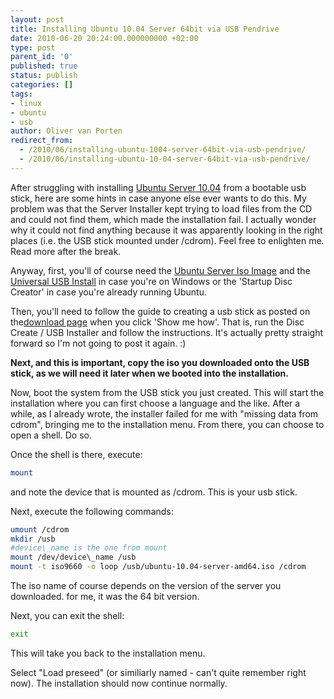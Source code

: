 ```yaml
---
layout: post
title: Installing Ubuntu 10.04 Server 64bit via USB Pendrive
date: 2010-06-20 20:24:00.000000000 +02:00
type: post
parent_id: '0'
published: true
status: publish
categories: []
tags:
- linux
- ubuntu
- usb
author: Oliver van Porten
redirect_from:
  - /2010/06/installing-ubuntu-1004-server-64bit-via-usb-pendrive/
  - /2010/06/installing-ubuntu-10-04-server-64bit-via-usb-pendrive/
---
```

After struggling with installing [Ubuntu Server 10.04](http://www.ubuntu.com/server) from a bootable usb stick, here are some hints in case anyone else ever wants to do this. My problem was that the Server Installer kept trying to load files from the CD and could not find them, which made the installation fail. I actually wonder why it could not find anything because it was apparently looking in the right places (i.e. the USB stick mounted under /cdrom). Feel free to enlighten me. Read more after the break.

Anyway, first, you'll of course need the [Ubuntu Server Iso Image](http://www.ubuntu.com/server/get-ubuntu/download) and the [Universal USB Install](http://www.pendrivelinux.com/downloads/Universal-USB-Installer/Universal-USB-Installer.exe) in case you're on Windows or the 'Startup Disc Creator' in case you're already running Ubuntu.

Then, you'll need to follow the guide to creating a usb stick as posted on the[download page](http://www.ubuntu.com/server/get-ubuntu/download) when you click 'Show me how'. That is, run the Disc Create / USB Installer and follow the instructions. It's actually pretty straight forward so I'm not going to post it again. :)

**Next, and this is important, copy the iso you downloaded onto the USB stick, as we will need it later when we booted into the installation.**

Now, boot the system from the USB stick you just created. This will start the installation where you can first choose a language and the like. After a while, as I already wrote, the installer failed for me with "missing data from cdrom", bringing me to the installation menu. From there, you can choose to open a shell. Do so.

Once the shell is there, execute:

``` bash
mount
```

and note the device that is mounted as /cdrom. This is your usb stick.

Next, execute the following commands:

``` bash
umount /cdrom
mkdir /usb
#device\_name is the one from mount
mount /dev/device\_name /usb
mount -t iso9660 -o loop /usb/ubuntu-10.04-server-amd64.iso /cdrom
```

The iso name of course depends on the version of the server you downloaded. for me, it was the 64 bit version.

Next, you can exit the shell:

``` bash
exit
```

This will take you back to the installation menu.

Select "Load preseed" (or similiarly named - can't quite remember right now). The installation should now continue normally.